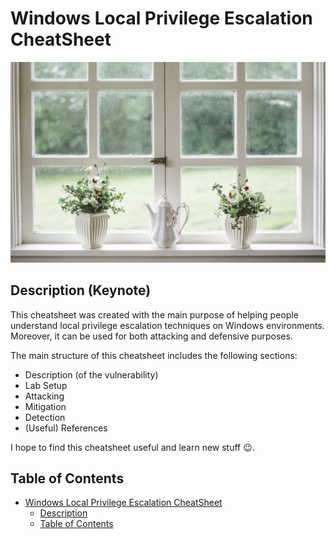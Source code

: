 # Windows Local Privilege Escalation CheatSheet
<p align="center">
  <img src="/Pictures/Windows-Funny.jpg">
</p>

## Description (Keynote)

This cheatsheet was created with the main purpose of helping people understand local privilege escalation techniques on Windows environments. Moreover, it can be used for both attacking and defensive purposes.

The main structure of this cheatsheet includes the following sections:

- Description (of the vulnerability)
- Lab Setup
- Attacking
- Mitigation
- Detection
- (Useful) References

I hope to find this cheatsheet useful and learn new stuff 😉.

## Table of Contents

- [Windows Local Privilege Escalation CheatSheet](#windows-local-privilege-escalation-cheatsheet)
  - [Description](#description-keynote)
  - [Table of Contents](#table-of-contents)
